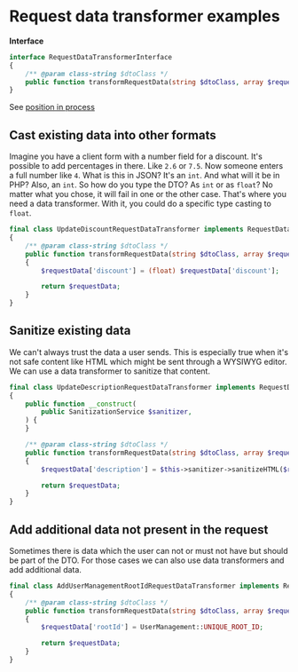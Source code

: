 # Request data transformer examples

**Interface**

```php
interface RequestDataTransformerInterface
{
    /** @param class-string $dtoClass */
    public function transformRequestData(string $dtoClass, array $requestData): array;
}
```

See [position in process](../process.md#request-data-transformer)

## Cast existing data into other formats

Imagine you have a client form with a number field for a discount. It's possible to add percentages in there. Like `2.6` or `7.5`. Now someone enters a full number like `4`. What is this in JSON? It's an `int`. And what will it be in PHP? Also, an `int`. So how do you type the DTO? As `int` or as `float`? No matter what you chose, it will fail in one or the other case. That's where you need a data transformer. With it, you could do a specific type casting to `float`.

```php
final class UpdateDiscountRequestDataTransformer implements RequestDataTransformerInterface
{
    /** @param class-string $dtoClass */
    public function transformRequestData(string $dtoClass, array $requestData): array
    {
        $requestData['discount'] = (float) $requestData['discount'];

        return $requestData;
    }
}
```

## Sanitize existing data

We can't always trust the data a user sends. This is especially true when it's not safe content like HTML which might be sent through a WYSIWYG editor. We can use a data transformer to sanitize that content.

```php
final class UpdateDescriptionRequestDataTransformer implements RequestDataTransformerInterface
{
    public function __construct(
        public SanitizationService $sanitizer,
    ) {
    }

    /** @param class-string $dtoClass */
    public function transformRequestData(string $dtoClass, array $requestData): array
    {
        $requestData['description'] = $this->sanitizer->sanitizeHTML($requestData['description']);

        return $requestData;
    }
}
```

## Add additional data not present in the request

Sometimes there is data which the user can not or must not have but should be part of the DTO. For those cases we can also use data transformers and add additional data.

```php
final class AddUserManagementRootIdRequestDataTransformer implements RequestDataTransformerInterface
{
    /** @param class-string $dtoClass */
    public function transformRequestData(string $dtoClass, array $requestData): array
    {
        $requestData['rootId'] = UserManagement::UNIQUE_ROOT_ID;

        return $requestData;
    }
}
```
